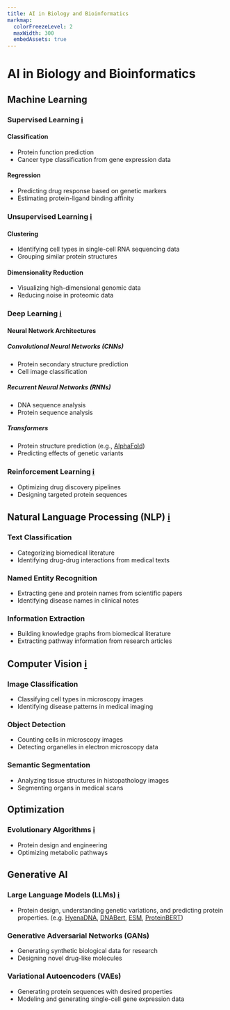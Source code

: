 ```yaml
---
title: AI in Biology and Bioinformatics
markmap:
  colorFreezeLevel: 2
  maxWidth: 300
  embedAssets: true
---
```

# AI in Biology and Bioinformatics

## Machine Learning
### Supervised Learning [ℹ️](https://www.huber.embl.de/msmb/12-chap.html)
#### Classification
- Protein function prediction
- Cancer type classification from gene expression data
#### Regression
- Predicting drug response based on genetic markers
- Estimating protein-ligand binding affinity
### Unsupervised Learning [ℹ️](https://www.ibm.com/topics/unsupervised-learning)
#### Clustering
- Identifying cell types in single-cell RNA sequencing data
- Grouping similar protein structures
#### Dimensionality Reduction
- Visualizing high-dimensional genomic data
- Reducing noise in proteomic data
### Deep Learning [ℹ️](https://www.ibm.com/topics/deep-learning)
#### Neural Network Architectures
##### Convolutional Neural Networks (CNNs)
- Protein secondary structure prediction
- Cell image classification
##### Recurrent Neural Networks (RNNs)
- DNA sequence analysis
- Protein sequence analysis
##### Transformers
- Protein structure prediction (e.g., [AlphaFold](https://alphafold.ebi.ac.uk/))
- Predicting effects of genetic variants
### Reinforcement Learning [ℹ️](https://www.ibm.com/topics/reinforcement-learning)
- Optimizing drug discovery pipelines
- Designing targeted protein sequences

## Natural Language Processing (NLP) [ℹ️](https://www.ibm.com/topics/natural-language-processing)
### Text Classification
- Categorizing biomedical literature
- Identifying drug-drug interactions from medical texts
### Named Entity Recognition
- Extracting gene and protein names from scientific papers
- Identifying disease names in clinical notes
### Information Extraction
- Building knowledge graphs from biomedical literature
- Extracting pathway information from research articles

## Computer Vision [ℹ️](https://www.ibm.com/topics/computer-vision)
### Image Classification
- Classifying cell types in microscopy images
- Identifying disease patterns in medical imaging
### Object Detection
- Counting cells in microscopy images
- Detecting organelles in electron microscopy data
### Semantic Segmentation
- Analyzing tissue structures in histopathology images
- Segmenting organs in medical scans

<!-- ## Knowledge Representation and Reasoning -->
<!-- ### Ontologies -->
<!-- - Gene Ontology for standardizing gene function descriptions -->
<!-- - Disease ontologies for medical knowledge representation -->
<!-- ### Probabilistic Reasoning -->
<!-- - Inferring gene regulatory networks -->
<!-- - Predicting protein-protein interactions -->

<!-- ## Planning and Decision Making -->
<!-- ### Experimental Design -->
<!-- - Optimizing parameters for biological experiments -->
<!-- - Planning efficient genome sequencing strategies -->

## Optimization
### Evolutionary Algorithms [ℹ️](https://www.sciencedirect.com/topics/mathematics/evolutionary-algorithm)
- Protein design and engineering
- Optimizing metabolic pathways

## Generative AI
### Large Language Models (LLMs) [ℹ️](https://www.ibm.com/topics/large-language-models)
- Protein design, understanding genetic variations, and predicting protein properties. (e.g. [HyenaDNA](https://github.com/HazyResearch/hyena-dna), [DNABert](https://github.com/jerryji1993/DNABERT), [ESM](https://github.com/evolutionaryscale/esm), [ProteinBERT](https://github.com/nadavbra/protein_bert))
### Generative Adversarial Networks (GANs)
- Generating synthetic biological data for research
- Designing novel drug-like molecules
### Variational Autoencoders (VAEs)
- Generating protein sequences with desired properties
- Modeling and generating single-cell gene expression data

<!-- ## AI in Specific Biological Domains -->
<!-- ### Genomics -->
<!-- - Genome assembly and annotation -->
<!-- - Predicting gene expression levels -->
<!-- ### Proteomics -->
<!-- - Protein structure prediction -->
<!-- - Identifying post-translational modifications -->
<!-- ### Metabolomics -->
<!-- - Metabolic pathway reconstruction -->
<!-- - Predicting metabolite interactions -->
<!-- ### Microbiome Analysis -->
<!-- - Characterizing microbial communities -->
<!-- - Predicting microbiome-host interactions -->
<!-- ### Neuroscience -->
<!-- - Brain connectivity mapping -->
<!-- - Decoding neural signals -->
<!-- ### Ecology and Evolution -->
<!-- - Species distribution modeling -->
<!-- - Phylogenetic tree construction -->
